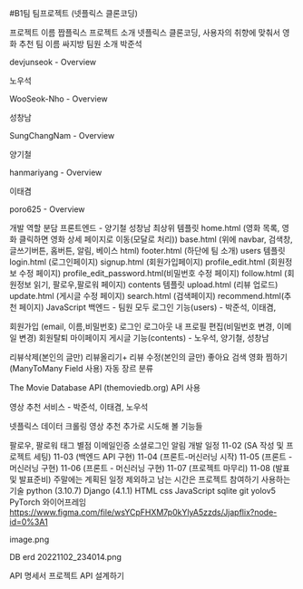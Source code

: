#B1팀 팀프로젝트 (넷플릭스 클론코딩)

프로젝트 이름
짭플릭스
프로젝트 소개
넷플릭스 클론코딩, 사용자의 취향에 맞춰서 영화 추천
팀 이름
싸지방
팀원 소개
박준석

devjunseok - Overview

노우석

WooSeok-Nho - Overview

성창남

SungChangNam - Overview

양기철

hanmariyang - Overview

이태겸

poro625 - Overview

개발 역할 분담
프론트엔드 - 양기철 성창남
최상위 템플릿
 home.html (영화 목록, 영화 클릭하면 영화 상세 페이지로 이동(모달로 처리))
 base.html (위에 navbar, 검색창, 글쓰기버튼, 홈버튼, 알림, 베이스 html)
 footer.html (하단에 팀 소개)
users 템플릿
 login.html (로그인페이지)
 signup.html (회원가입페이지)
 profile_edit.html (회원정보 수정 페이지)
 profile_edit_password.html(비밀번호 수정 페이지)
 follow.html (회원정보 읽기, 팔로우,팔로워 페이지)
contents 템플릿
 upload.html (리뷰 업로드)
 update.html (게시글 수정 페이지)
 search.html (검색페이지)
 recommend.html(추천 페이지)
JavaScript
백엔드 - 팀원 모두
로그인 기능(users) - 박준석, 이태겸,

 회원가입 (email, 이름,비밀번호)
 로그인
 로그아웃
 내 프로필 편집(비밀번호 변경, 이메일 변경)
 회원탈퇴
 마이페이지
게시글 기능(contents) - 노우석, 양기철, 성창남

 리뷰삭제(본인의 글만)
 리뷰올리기+ 리뷰 수정(본인의 글만)
 좋아요
 검색
 영화 찜하기(ManyToMany Field 사용)
자동 장르 분류

The Movie Database API (themoviedb.org) API 사용

영상 추천 서비스 - 박준석, 이태겸, 노우석

 넷플릭스 데이터 크롤링
 영상 추천
추가로 시도해 볼 기능들

 팔로우, 팔로워
 태그
 별점
 이메일인증
 소셜로그인
 알림
개발 일정
11-02 (SA 작성 및 프로젝트 세팅)
11-03 (백엔드 API 구현)
11-04 (프론트-머신러닝 시작)
11-05 (프론트 - 머신러닝 구현)
11-06 (프론트 - 머신러닝 구현)
11-07 (프로젝트 마무리)
11-08 (발표 및 발표준비)
주말에는 계획된 일정 제외하고 남는 시간은 프로젝트 참여하기
사용하는 기술
python (3.10.7)
Django (4.1.1)
HTML
css
JavaScript
sqlite
git
yolov5
PyTorch
와이어프레임
https://www.figma.com/file/wsYCpFHXM7p0kYlyA5zzds/Jjapflix?node-id=0%3A1

image.png

DB erd
20221102_234014.png

API 명세서
프로젝트 API 설계하기
